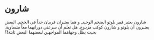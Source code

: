 # شارون

شارون يعتبر قمر بلوتو الضخم الوحيد, و هما يعتبران قريبان جداً في الحجم. البعض
يعتبرون أن بلوتو و شارون كوكب مزدوج. هل تعلم أن سرعتي دورانهما معاً متساوية,
بحيث يظل وجهاهما المواجهين لبعضهما البعض ثابتة!؟
